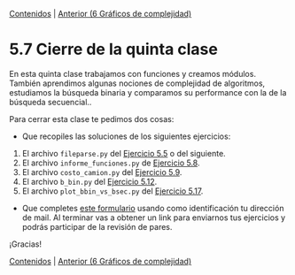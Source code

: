 [Contenidos](../Contenidos.md) \| [Anterior (6 Gráficos de complejidad)](06_gráficos_de_complejidad.md)

# 5.7 Cierre de la quinta clase

En esta quinta clase trabajamos con funciones y creamos módulos. También aprendimos algunas nociones de complejidad de algoritmos, estudiamos la búsqueda binaria y  comparamos su performance con la de la búsqueda secuencial..

Para cerrar esta clase te pedimos dos cosas:
* Que recopiles las soluciones de los siguientes ejercicios:

 1. El archivo `fileparse.py` del [Ejercicio 5.5](../05_Organización_y_Complejidad/02_Funciones.md#ejercicio-55-conversión-de-tipo) o del siguiente.
 2. El archivo `informe_funciones.py` de [Ejercicio 5.8](../05_Organización_y_Complejidad/03_Modulos.md#ejercicio-58-usemos-tu-módulo).
 3. El archivo `costo_camion.py` del [Ejercicio 5.9](../05_Organización_y_Complejidad/03_Modulos.md#ejercicio-59-un-poco-más-allá).
 4. El archivo `b_bin.py` del [Ejercicio 5.12](../05_Organización_y_Complejidad/05_Complejidad.md#ejercicio-512-insertar-un-elemento-en-una-lista).
 5. El archivo `plot_bbin_vs_bsec.py` del [Ejercicio 5.17](../05_Organización_y_Complejidad/06_gráficos_de_complejidad.md#ejercicio-517-búsqueda-binaria-vs-búsqueda-secuencial).

* Que completes [este formulario](https://docs.google.com/forms/d/1De-riQmiD2H9PZAVUkR5hf4lqU_9tp8IACqZYTvePkA) usando como identificación tu dirección de mail.  Al terminar vas a obtener un link para enviarnos tus ejercicios y podrás participar de la revisión de pares.

¡Gracias! 



[Contenidos](../Contenidos.md) \| [Anterior (6 Gráficos de complejidad)](06_gráficos_de_complejidad.md)

